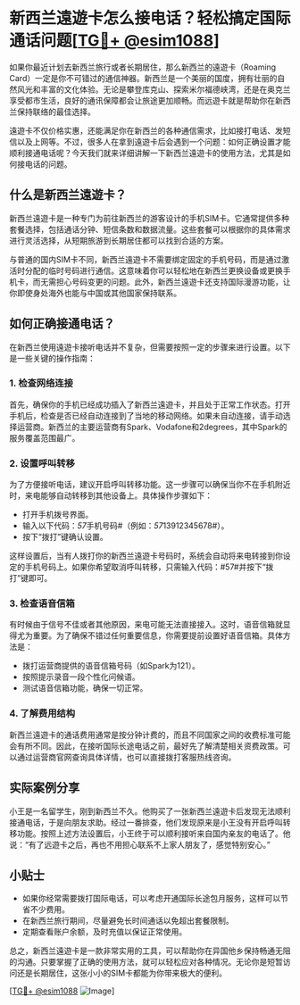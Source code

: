 # 新西兰遠遊卡怎么接电话？轻松搞定国际通话问题[[TG💪+ @esim1088](https://t.me/s/esim1088)]

如果你最近计划去新西兰旅行或者长期居住，那么新西兰的遠遊卡（Roaming Card）一定是你不可错过的通信神器。新西兰是一个美丽的国度，拥有壮丽的自然风光和丰富的文化体验。无论是攀登库克山、探索米尔福德峡湾，还是在奥克兰享受都市生活，良好的通讯保障都会让旅途更加顺畅。而远遊卡就是帮助你在新西兰保持联络的最佳选择。

遠遊卡不仅价格实惠，还能满足你在新西兰的各种通信需求，比如接打电话、发短信以及上网等。不过，很多人在拿到遠遊卡后会遇到一个问题：如何正确设置才能顺利接通电话呢？今天我们就来详细讲解一下新西兰遠遊卡的使用方法，尤其是如何接电话的问题。

## 什么是新西兰遠遊卡？

新西兰遠遊卡是一种专门为前往新西兰的游客设计的手机SIM卡。它通常提供多种套餐选择，包括通话分钟、短信条数和数据流量。这些套餐可以根据你的具体需求进行灵活选择，从短期旅游到长期居住都可以找到合适的方案。

与普通的国内SIM卡不同，新西兰遠遊卡不需要绑定固定的手机号码，而是通过激活时分配的临时号码进行通信。这意味着你可以轻松地在新西兰更换设备或更换手机卡，而无需担心号码变更的问题。此外，新西兰遠遊卡还支持国际漫游功能，让你即使身处海外也能与中国或其他国家保持联系。

## 如何正确接通电话？

在新西兰使用遠遊卡接听电话并不复杂，但需要按照一定的步骤来进行设置。以下是一些关键的操作指南：

### 1. **检查网络连接**
首先，确保你的手机已经成功插入了新西兰遠遊卡，并且处于正常工作状态。打开手机后，检查是否已经自动连接到了当地的移动网络。如果未自动连接，请手动选择运营商。新西兰的主要运营商有Spark、Vodafone和2degrees，其中Spark的服务覆盖范围最广。

### 2. **设置呼叫转移**
为了方便接听电话，建议开启呼叫转移功能。这一步骤可以确保当你不在手机附近时，来电能够自动转移到其他设备上。具体操作步骤如下：
- 打开手机拨号界面。
- 输入以下代码：*57*手机号码#（例如：*57*13912345678#）。
- 按下“拨打”键确认设置。

这样设置后，当有人拨打你的新西兰遠遊卡号码时，系统会自动将来电转接到你设定的手机号码上。如果你希望取消呼叫转移，只需输入代码：#57#并按下“拨打”键即可。

### 3. **检查语音信箱**
有时候由于信号不佳或者其他原因，来电可能无法直接接入。这时，语音信箱就显得尤为重要。为了确保不错过任何重要信息，你需要提前设置好语音信箱。具体方法是：
- 拨打运营商提供的语音信箱号码（如Spark为121）。
- 按照提示录音一段个性化问候语。
- 测试语音信箱功能，确保一切正常。

### 4. **了解费用结构**
新西兰遠遊卡的通话费用通常是按分钟计费的，而且不同国家之间的收费标准可能会有所不同。因此，在接听国际长途电话之前，最好先了解清楚相关资费政策。可以通过运营商官网查询具体详情，也可以直接拨打客服热线咨询。

## 实际案例分享

小王是一名留学生，刚到新西兰不久。他购买了一张新西兰遠遊卡后发现无法顺利接通电话，于是向朋友求助。经过一番排查，他们发现原来是小王没有开启呼叫转移功能。按照上述方法设置后，小王终于可以顺利接听来自国内亲友的电话了。他说：“有了远遊卡之后，再也不用担心联系不上家人朋友了，感觉特别安心。”

## 小贴士

- 如果你经常需要拨打国际电话，可以考虑开通国际长途包月服务，这样可以节省不少费用。
- 在新西兰旅行期间，尽量避免长时间通话以免超出套餐限制。
- 定期查看账户余额，及时充值以保证正常使用。

总之，新西兰遠遊卡是一款非常实用的工具，可以帮助你在异国他乡保持畅通无阻的沟通。只要掌握了正确的使用方法，就可以轻松应对各种情况。无论你是短暂访问还是长期居住，这张小小的SIM卡都能为你带来极大的便利。

[[TG💪+ @esim1088](https://t.me/s/esim1088) ![Image](https://i.postimg.cc/4NQfJmqS/Snipaste-2025-05-13-00-14-12.png)]